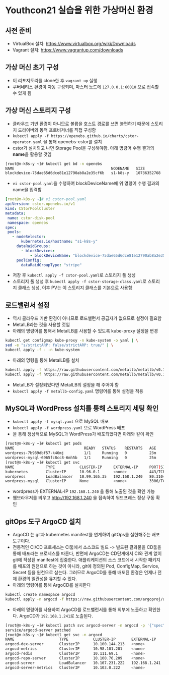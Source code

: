 # Youthcon21 실습을 위한 가상머신 환경

## 사전 준비
- VirtualBox 설치: https://www.virtualbox.org/wiki/Downloads
- Vagrant 설치: https://www.vagrantup.com/downloads

## 가상 머신 초기 구성
- 이 리포지토리를 clone한 후 `vagrant up` 실행
- 쿠버네티스 환경이 자동 구성되며, 마스터 노드에 `127.0.0.1:60010` 으로 접속할 수 있게 됨

## 가상 머신 스토리지 구성
- 클라우드 기반 환경이 아니므로 볼륨을 호스트 경로를 쓰면 불편하기 때문에 스토리지 드라이버와 동적 프로비저너를 직접 구성함
- `kubectl apply -f https://openebs.github.io/charts/cstor-operator.yaml` 을 통해 openebs-cstor를 설치
- cstor가 설치되고 나면 Storage Pool을 구성해야함. 아래 명령어 수행 결과의 <b>name</b>을 활용할 것임
``` bash
[root@m-k8s-y ~]# kubectl get bd -n openebs
NAME                                           NODENAME   SIZE          CLAIMSTATE   STATUS   AGE
blockdevice-75dae65d6dce81e12790ab8a2e35cf6b   s1-k8s-y   10736352768   Claimed      Active   72m
```
- `vi cstor-pool.yaml`을 수행하여 blockDeviceName에 위 명령어 수행 결과의 name을 입력함
``` yaml
[root@m-k8s-y ~]# vi cstor-pool.yaml
apiVersion: cstor.openebs.io/v1
kind: CStorPoolCluster
metadata:
 name: cstor-disk-pool
 namespace: openebs
spec:
 pools:
   - nodeSelector:
       kubernetes.io/hostname: "s1-k8s-y"
     dataRaidGroups:
       - blockDevices:
           - blockDeviceName: "blockdevice-75dae65d6dce81e12790ab8a2e35cf6b"
     poolConfig:
       dataRaidGroupType: "stripe"

```
- 저장 후 `kubectl apply -f cstor-pool.yaml`로 스토리지 풀 생성
- 스토리지 풀 생성 후 `kubectl apply -f cstor-storage-class.yaml`로 스토리지 클래스 생성, 이후 PV는 이 스토리지 클래스를 기본으로 사용함
## 로드밸런서 설정
- 역시 클라우드 기반 환경이 아니므로 로드밸런서 공급자가 없으므로 설정이 필요함
- MetalLB라는 것을 사용할 것임
- 아래의 명령어를 통해서 MetalLB를 사용할 수 있도록 kube-proxy 설정을 변경
``` bash
kubectl get configmap kube-proxy -n kube-system -o yaml | \
sed -e "s/strictARP: false/strictARP: true/" | \
kubectl apply -f - -n kube-system
```
- 아래의 명령을 통해 MetalLB를 설치
``` bash
kubectl apply -f https://raw.githubusercontent.com/metallb/metallb/v0.11.0/manifests/namespace.yaml
kubectl apply -f https://raw.githubusercontent.com/metallb/metallb/v0.11.0/manifests/metallb.yaml
```
- MetalLB가 설정되었다면 MetalLB의 설정을 해 주어야 함
- `kubectl apply -f metallb-config.yaml` 명령어를 통해 설정을 적용

## MySQL과 WordPress 설치를 통해 스토리지 세팅 확인
- `kubectl apply -f mysql.yaml`  으로 MySQL 배포
- `kubectl apply -f wordpress.yaml` 으로 WordPress 배포
- 을 통해 정상적으로 MySQL과 WordPress가 배포되었다면 아래와 같이 확인
``` bash
[root@m-k8s-y ~]# kubectl get pods
NAME                               READY   STATUS    RESTARTS   AGE
wordpress-7b989dbf57-k46mj         1/1     Running   0          23m
wordpress-mysql-6965fc8cc8-6mh5b   1/1     Running   0          25m
[root@m-k8s-y ~]# kubectl get svc
NAME              TYPE           CLUSTER-IP     EXTERNAL-IP     PORT(S)        AGE
kubernetes        ClusterIP      10.96.0.1      <none>          443/TCP        8h
wordpress         LoadBalancer   10.99.165.35   192.168.1.240   80:31040/TCP   3s
wordpress-mysql   ClusterIP      None           <none>          3306/TCP       47m
```
- wordpress가 EXTERNAL-IP `192.168.1.240` 을 통해 노출된 것을 확인 가능
- 웹브라우저를 띄우고 http://192.168.1.240 을 접속하여 워드프레스 정상 구동 확인

## gitOps 도구 ArgoCD 설치
- ArgoCD 는 git과 kubernetes manifest를 연계하여 gitOps를 실현해주는 배포 도구이다.
- 전통적인 CI/CD 프로세스는 CI툴에서 소스코드 빌드 -> 빌드된 결과물을 CD툴을 통해 배포라는 프로세스를 따른다, 반면에 ArgoCD는 CD단계에서 CI와 관계 없이 git에 작성된 manifest에 집중한다. 애플리케이션의 소스 코드에서 시작한 패키지를 배포의 원천으로 하는 것이 아니라, git에 정의된 Pod, ConfigMap, Service, Secret 등을 원천으로 삼는다. 그러므로 ArgoCD를 통해 배포된 환경은 언제나 전체 환경의 일관성을 유지할 수 있다.
- 아래의 명령어를 통해 ArgoCD를 설치한다
``` bash
kubectl create namespace argocd
kubectl apply -n argocd -f https://raw.githubusercontent.com/argoproj/argo-cd/stable/manifests/core-install.yaml
```
- 아래의 명령어를 사용하여 ArgoCD를 로드밸런서를 통해 외부에 노출하고 확인한다. ArgoCD가 `192.168.1.241`로 노출된다.
``` bash
[root@m-k8s-y ~]# kubectl patch svc argocd-server -n argocd -p '{"spec": {"type": "LoadBalancer"}}'
service/argocd-server patched
[root@m-k8s-y ~]# kubectl get svc -n argocd
NAME                    TYPE           CLUSTER-IP       EXTERNAL-IP     PORT(S)                      AGE
argocd-dex-server       ClusterIP      10.100.144.213   <none>          5556/TCP,5557/TCP,5558/TCP   25s
argocd-metrics          ClusterIP      10.98.101.201    <none>          8082/TCP                     25s
argocd-redis            ClusterIP      10.111.69.1      <none>          6379/TCP                     25s
argocd-repo-server      ClusterIP      10.100.76.209    <none>          8081/TCP,8084/TCP            25s
argocd-server           LoadBalancer   10.107.231.222   192.168.1.241   80:31906/TCP,443:30779/TCP   25s
argocd-server-metrics   ClusterIP      10.103.0.222     <none>          8083/TCP                     25s
```
